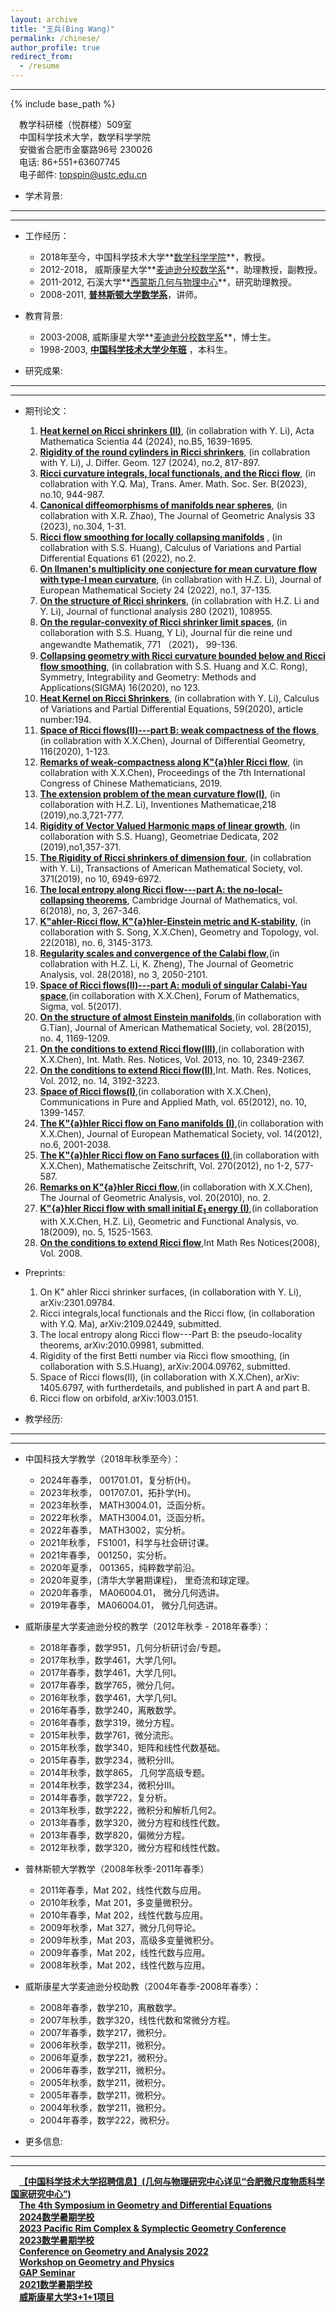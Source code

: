 ```yaml
---
layout: archive
title: "王兵(Bing Wang)"
permalink: /chinese/
author_profile: true
redirect_from:
  - /resume
---
```





---

{% include base_path %}


&ensp;&ensp;教学科研楼（悦群楼）509室  
&ensp;&ensp;中国科学技术大学，数学科学学院  
&ensp;&ensp;安徽省合肥市金寨路96号 230026  
&ensp;&ensp;电话: 86+551+63607745                   
&ensp;&ensp;电子邮件: topspin@ustc.edu.cn


- 学术背景:
---

---

- 工作经历：
   - 2018年至今，中国科学技术大学**[数学科学学院](https://math.ustc.edu.cn/main.htm)**，教授。
   - 2012-2018， 威斯康星大学**[麦迪逊分校数学系](https://www.math.wisc.edu/)**，助理教授，副教授。
   - 2011-2012, 石溪大学**[西蒙斯几何与物理中心](https://scgp.stonybrook.edu/)**，研究助理教授。
   - 2008-2011, **[普林斯顿大学数学系](https://www.math.princeton.edu/)**，讲师。
    
- 教育背景:
   - 2003-2008, 威斯康星大学**[麦迪逊分校数学系](https://math.ustc.edu.cn/new/main.psp)**，博士生。
   - 1998-2003, **[中国科学技术大学少年班](https://sgy.ustc.edu.cn/)** ，本科生。


- 研究成果:
---

---

- 期刊论文：
   1. **[Heat kernel on Ricci shrinkers (II)](https://link.springer.com/article/10.1007/s10473-024-0502-7)**, (in collabration with Y. Li), Acta Mathematica Scientia 44 (2024), no.B5, 1639-1695.  
   2. **[Rigidity of the round cylinders in Ricci shrinkers](https://projecteuclid.org/journals/journal-of-differential-geometry/volume-127/issue-2/Rigidity-of-the-round-cylinders-in-Ricci-shrinkers/10.4310/jdg/1717772425.short)**, (in collabration with Y. Li), J. Differ. Geom. 127 (2024), no.2, 817-897.
   3. **[Ricci curvature integrals, local functionals, and the Ricci flow](https://www.ams.org/journals/btran/2023-10-27/S2330-0000-2023-00155-8/)**, (in collabration with Y.Q. Ma), Trans. Amer. Math. Soc. Ser. B(2023), no.10, 944-987.
   4. **[Canonical diffeomorphisms of manifolds near spheres](https://link.springer.com/article/10.1007/s12220-023-01375-x)**, (in collabration with X.R. Zhao), The Journal of Geometric Analysis 33 (2023), no.304, 1-31.
   5. **[Ricci flow smoothing for locally collapsing manifolds](https://link.springer.com/content/pdf/10.1007/s00526-021-02176-2.pdf)** , (in collabration with S.S. Huang), Calculus of Variations and Partial Differential Equations 61 (2022), no.2.
   6. **[On Ilmanen's multiplicity one conjecture for mean curvature flow with type-I mean curvature](https://ems.press/journals/jems/articles/1393833)**, (in collabration with H.Z. Li), Journal of European Mathematical Society 24 (2022), no.1, 37-135.
   7. **[On the structure of Ricci shrinkers](https://www.sciencedirect.com/science/article/pii/S0022123621000379?dgcid=author)**, (in collabration with H.Z. Li and Y. Li), Journal of functional analysis 280 (2021), 108955.
   8. ​​**[On the regular-convexity of Ricci shrinker limit spaces](https://www.degruyter.com/document/doi/10.1515/crelle-2020-0021/html)**, (in collaboration with S.S. Huang, Y Li),  Journal für die reine und angewandte Mathematik, 771 （2021)， 99-136.
   9. **[Collapsing geometry with Ricci curvature bounded below and Ricci flow smoothing](https://www.emis.de/journals/SIGMA/2020/123/sigma20-123.pdf)**, (in collabration with S.S. Huang and X.C. Rong), Symmetry, Integrability and Geometry: Methods and Applications(SIGMA) 16(2020), no 123.
   10. **[​​Heat Kernel on Ricci Shrinkers](https://link.springer.com/article/10.1007/s00526-020-01861-y)**, (in collabration with Y. Li), Calculus of Variations and Partial Differential Equations, 59(2020), article number:194.
   11. **[Space of Ricci flows(II)---part B: weak compactness of the flows](https://projecteuclid.org/journals/journal-of-differential-geometry/volume-116/issue-1/Space-of-Ricci-flows-IIPart-B--Weak-compactness-of/10.4310/jdg/1599271253.full)**, (in collabration with X.X.Chen), Journal of Differential Geometry, 116(2020), 1-123.
   12. **[Remarks of weak-compactness along K\"{a}hler Ricci flow](http://staff.ustc.edu.cn/~topspin/paper/89510-297_chapter13.pdf)**, (in collabration with X.X.Chen), Proceedings of the 7th International Congress of Chinese Mathematicians, 2019.
   13. **[The extension problem of the mean curvature flow(I)](https://link.springer.com/article/10.1007/s00222-019-00893-2)**, (in collaboration with H.Z. Li), Inventiones Mathematicae,218 (2019),no.3,721-777.
   14. **[Rigidity of Vector Valued Harmonic maps of linear growth](https://link.springer.com/article/10.1007/s10711-018-0418-2)**, (in collaboration with S.S. Huang), Geometriae Dedicata, 202 (2019),no1,357-371.
   15. **[The Rigidity of Ricci shrinkers of dimension four](https://www.ams.org/journals/tran/2019-371-10/S0002-9947-2019-07539-6/home.html)**, (in collabration with Y. Li), Transactions of American Mathematical Society, vol. 371(2019), no 10, 6949-6972.
   16. **[The local entropy along Ricci flow---part A: the no-local-collapsing theorems](https://intlpress.com/site/pub/pages/journals/items/cjm/content/vols/0006/0003/a002/index.php)**, Cambridge Journal of Mathematics, vol. 6(2018), no, 3, 267-346.
   17. **[K\"ahler-Ricci flow, K\"{a}hler-Einstein metric and K-stability](https://projecteuclid.org/euclid.gt/1538186735)**, (in collaboration with S. Song, X.X.Chen), Geometry and Topology, vol. 22(2018), no. 6, 3145-3173.
   18. **[Regularity scales and convergence of the Calabi flow](https://link.springer.com/article/10.1007/s12220-017-9896-y)**,(in collabration with H.Z. Li, K. Zheng), The Journal of Geometric Analysis, vol. 28(2018), no 3, 2050-2101.
   19. **[Space of Ricci flows(II)---part A: moduli of singular Calabi-Yau space](https://www.cambridge.org/core/journals/forum-of-mathematics-sigma/article/space-of-ricci-flows-iipart-a-moduli-of-singular-calabiyau-spaces/20442DF6AB4061F875A02251E9A1ADBB)**,(in collaboration with X.X.Chen), Forum of Mathematics, Sigma, vol. 5(2017).
   20. **[On the structure of almost Einstein manifolds](https://www.ams.org/journals/jams/2015-28-04/S0894-0347-2015-00834-7/home.html)**,(in collaboration with G.Tian), Journal of American Mathematical Society, vol. 28(2015), no. 4, 1169-1209.
   21. **[On the conditions to extend Ricci flow(III)](https://academic.oup.com/imrn/article-abstract/2013/10/2349/837339)**,(in collaboration with X.X.Chen), Int. Math. Res. Notices, Vol. 2013, no. 10, 2349-2367.
   22. **[On the conditions to extend Ricci flow(II)](https://academic.oup.com/imrn/article-abstract/2012/14/3192/739499?redirectedFrom=fulltext)**,Int. Math. Res. Notices, Vol. 2012, no. 14, 3192-3223.
   23. **[Space of Ricci flows(I)](https://onlinelibrary.wiley.com/doi/abs/10.1002/cpa.21414)**,(in collaboration with X.X.Chen), Communications in Pure and Applied Math, vol. 65(2012), no. 10, 1399-1457.
   24. **[The K\"{a}hler Ricci flow on Fano manifolds (I)](https://ems.press/journals/jems/articles/5229)**,(in collaboration with X.X.Chen), Journal of European Mathematical Society, vol. 14(2012), no.6, 2001-2038.
   25. **[The K\"{a}hler Ricci flow on Fano surfaces (I)](https://link.springer.com/article/10.1007/s00209-010-0813-3)**,(in collaboration with X.X.Chen), Mathematische Zeitschrift, Vol. 270(2012), no 1-2, 577-587.
   26. **[Remarks on K\"{a}hler Ricci flow](https://link.springer.com/article/10.1007/s12220-009-9113-8)**,(in collaboration with X.X.Chen), The Journal of Geometric Analysis, vol. 20(2010), no. 2.
   27. **[K\"{a}hler Ricci flow with small initial $E_1$ energy (I)](https://link.springer.com/article/10.1007/s00039-008-0690-7)**,(in collaboration with X.X.Chen, H.Z. Li), Geometric and Functional Analysis, vo. 18(2009), no. 5, 1525-1563.
   28. **[On the conditions to extend Ricci flow](https://academic.oup.com/imrn/article-abstract/doi/10.1093/imrn/rnn012/691696)**,Int Math Res Notices(2008), Vol. 2008.

- Preprints:
   1. On K\" ahler Ricci shrinker surfaces, (in collaboration with Y. Li), arXiv:2301.09784.
   2. Ricci integrals,local functionals and the Ricci flow, (in collaboration with Y.Q. Ma), arXiv:2109.02449, submitted.
   3. The local entropy along Ricci flow---Part B: the pseudo-locality theorems, arXiv:2010.09981, submitted.
   4. Rigidity of the first Betti number via Ricci flow smoothing, (in collaboration with S.S.Huang), arXiv:2004.09762, submitted.
   5. Space of Ricci flows(II), (in collaboration with X.X.Chen), arXiv: 1405.6797, with furtherdetails, and published in part A and part B.
   6. Ricci flow on orbifold, arXiv:1003.0151.


- 教学经历:
---

---

- 中国科技大学教学（2018年秋季至今）：
   - 2024年春季， 001701.01，复分析(H)。
   - 2023年秋季， 001707.01，拓扑学(H)。
   - 2023年秋季， MATH3004.01，泛函分析。
   - 2022年秋季， MATH3004.01，泛函分析。
   - 2022年春季， MATH3002，实分析。
   - 2021年秋季， FS1001，科学与社会研讨课。
   - 2021年春季， 001250，实分析。
   - 2020年夏季， 001365，纯粹数学前沿。
   - 2020年夏季，(清华大学暑期课程)， 里奇流和球定理。
   - 2020年春季， MA06004.01， 微分几何选讲。
   - 2019年春季， MA06004.01， 微分几何选讲。

 - 威斯康星大学麦迪逊分校的教学（2012年秋季 - 2018年春季）：
   - 2018年春季，数学951，几何分析研讨会/专题。
   - 2017年秋季，数学461，大学几何I。
   - 2017年春季，数学461，大学几何I。
   - 2017年春季，数学765，微分几何。
   - 2016年秋季，数学461，大学几何I。
   - 2016年春季，数学240，离散数学。
   - 2016年春季，数学319，微分方程。
   - 2015年秋季，数学761，微分流形。
   - 2015年秋季，数学340，矩阵和线性代数基础。
   - 2015年春季，数学234，微积分III。
   - 2014年秋季，数学865， 几何学高级专题。
   - 2014年秋季，数学234，微积分III。
   - 2014年春季，数学722，复分析。
   - 2013年秋季，数学222，微积分和解析几何2。
   - 2013年春季，数学320，微分方程和线性代数。
   - 2013年春季，数学820，偏微分方程。
   - 2012年秋季，数学320，微分方程和线性代数。

- 普林斯顿大学教学（2008年秋季-2011年春季）
   - 2011年春季，Mat 202，线性代数与应用。
   - 2010年秋季，Mat 201，多变量微积分。
   - 2010年春季，Mat 202，线性代数与应用。
   - 2009年秋季，Mat 327，微分几何导论。
   - 2009年秋季，Mat 203，高级多变量微积分。
   - 2009年春季，Mat 202，线性代数与应用。
   - 2008年秋季，Mat 202，线性代数与应用。

- 威斯康星大学麦迪逊分校助教（2004年春季-2008年春季）：
   - 2008年春季，数学210，离散数学。
   - 2007年秋季，数学320，线性代数和常微分方程。
   - 2007年春季，数学217，微积分。
   - 2006年秋季，数学211，微积分。
   - 2006年夏季，数学221，微积分。
   - 2006年春季，数学211，微积分。
   - 2005年秋季，数学211，微积分。
   - 2005年春季，数学211，微积分。
   - 2004年秋季，数学211，微积分。
   - 2004年春季，数学222，微积分。

- 更多信息:
---

---

&ensp;&ensp;**[【中国科学技术大学招聘信息】(几何与物理研究中心详见“合肥微尺度物质科学国家研究中心”)](https://employment.ustc.edu.cn/cn/indexnews.aspx?sign=635487875427187007#wcd)**  
&ensp;&ensp;**[The 4th Symposium in Geometry and Differential Equations](https://fsgde.casconf.cn/)**  
&ensp;&ensp;**[2024数学暑期学校](https://igp.ustc.edu.cn/2024/0409/c28839a637608/page.htm)**  
&ensp;&ensp;**[2023 Pacific Rim Complex & Symplectic Geometry Conference](https://2023prcsg.casconf.cn/)**  
&ensp;&ensp;**[2023数学暑期学校](https://igp.ustc.edu.cn/2023/0410/c28839a598247/page.htm)**  
&ensp;&ensp;**[Conference on Geometry and Analysis 2022](https://igp.ustc.edu.cn/2022/0602/c28837a557076/page.htm)**  
&ensp;&ensp;**[Workshop on Geometry and Physics](http://staff.ustc.edu.cn/~topspin/index-conference.html)**  
&ensp;&ensp;**[GAP Seminar](http://staff.ustc.edu.cn/~xinw09/)**   
&ensp;&ensp;**[2021数学暑期学校](https://igp.ustc.edu.cn/2024/0115/c28839a628331/page.htm)**  
&ensp;&ensp;**[威斯康星大学3+1+1项目](https://oic.ustc.edu.cn/?post_type=news&p=10154)**  


